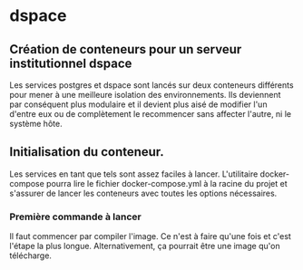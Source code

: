 # dspace
## Création de conteneurs pour un serveur institutionnel dspace
Les services postgres et dspace sont lancés sur deux conteneurs différents pour mener à une meilleure isolation des environnements. Ils deviennent par conséquent plus modulaire et il devient plus aisé de modifier l'un d'entre eux ou de complètement le recommencer sans affecter l'autre, ni le système hôte.

## Initialisation du conteneur.
Les services en tant que tels sont assez faciles à lancer. L'utilitaire docker-compose pourra lire le fichier docker-compose.yml à la racine du projet et s'assurer de lancer les conteneurs avec toutes les options nécessaires.

### Première commande à lancer
Il faut commencer par compiler l'image. Ce n'est à faire qu'une fois et c'est l'étape la plus longue. Alternativement, ça pourrait être une image qu'on télécharge.
